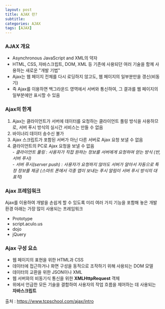 ```yaml
---
layout: post
title: AJAX 란?
subtitle: 
categories: AJAX
tags: [AJAX]
---
```

### AJAX 개요
* Asynchronous JavaScript and XML의 약자
* HTML, CSS, 자바스크립트, DOM, XML 등 기존에 사용되던 여러 기술을 함께 사용하는 새로운 "개발 기법"
* Ajax는 웹 페이지 전체를 다시 로딩하지 않고도, 웹 페이지의 일부분만을 갱신(비동기)
* 즉 Ajax를 이용하면 백그라운드 영역에서 서버와 통신하여, 그 결과를 웹 페이지의 일부분에만 표시할 수 있음


### Ajax의 한계
1. Ajax는 클라이언트가 서버에 데이터를 요청하는 클라이언트 풀링 방식을 사용하므로, 서버 푸시 방식의 실시간 서비스는 만들 수 없음
2. 바이너리 데이터 송수신 불가
3. Ajax 스크립트가 포함된 서버가 아닌 다른 서버로 Ajax 요청 보낼 수 없음
4. 클라이언트의 PC로 Ajax 요청을 보낼 수 없음  
    *- 클라이언트 풀링 : 사용자가 직접 원하는 정보를 서버에게 요청하여 얻는 방식 (반, 서버 푸시)*  
    *- 서버 푸시(server push) :  사용자가 요청하지 않아도 서버가 알아서 자동으로 특정 정보를 제공 (스마트 폰에서  각종 앱이 보내는 푸시 알림이 서버 푸시 방식의 대표적)*


### Ajax 프레임워크
Ajax를 이용하여 개발을 손쉽게 할 수 있도록 미리 여러 가지 기능을 포함해 놓은 개발 환경
아래는 가장 많이 사용되는 프레임워크
 - Prototype
 - script.aculo.us
 - dojo
 - jQuery


### Ajax 구성 요소
 - 웹 페이지의 표현을 위한 HTML과 CSS
 - 데이터에 접근하거나 화면 구성을 동적으로 조작하기 위해 사용되는 DOM 모델
 - 데이터의 교환을 위한 JSON이나 XML
 - 웹 서버와의 비동기식 통신을 위한 **XMLHttpRequest** 객체
 - 위에서 언급한 모든 기술을 결합하여 사용자의 작업 흐름을 제어하는 데 사용되는 **자바스크립트**  



출처 : <https://www.tcpschool.com/ajax/intro>

